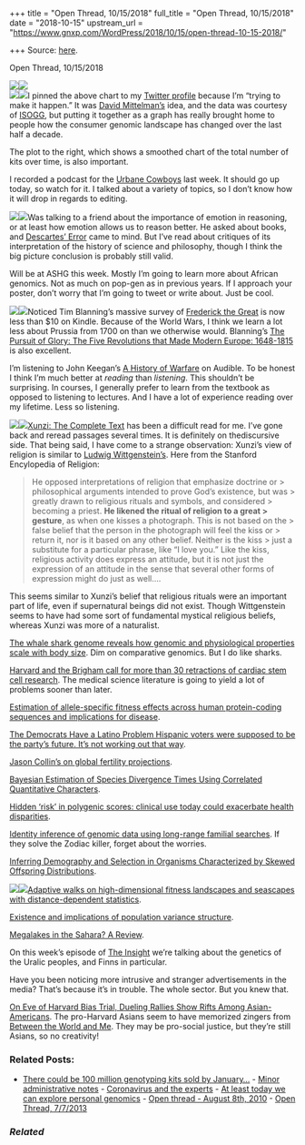 +++
title = "Open Thread, 10/15/2018"
full_title = "Open Thread, 10/15/2018"
date = "2018-10-15"
upstream_url = "https://www.gnxp.com/WordPress/2018/10/15/open-thread-10-15-2018/"

+++
Source: [here](https://www.gnxp.com/WordPress/2018/10/15/open-thread-10-15-2018/).

Open Thread, 10/15/2018

[![](https://i0.wp.com/www.gnxp.com/WordPress/wp-content/uploads/2018/10/dtcstat.jpg?resize=600%2C444&ssl=1)![](https://i0.wp.com/www.gnxp.com/WordPress/wp-content/uploads/2018/10/dtcstat.jpg?resize=600%2C444&ssl=1)](https://genomebiology.biomedcentral.com/articles/10.1186/s13059-018-1506-1)  
[![](https://i0.wp.com/www.gnxp.com/WordPress/wp-content/uploads/2018/10/kitsByYear.png?resize=300%2C187&ssl=1)![](https://i0.wp.com/www.gnxp.com/WordPress/wp-content/uploads/2018/10/kitsByYear.png?resize=300%2C187&ssl=1)](https://i0.wp.com/www.gnxp.com/WordPress/wp-content/uploads/2018/10/kitsByYear.png?ssl=1)I pinned the above chart to my [Twitter profile](https://twitter.com/razibkhan/status/1049806288622891008) because I’m “trying to make it happen.” It was [David Mittelman’s](https://twitter.com/evolvability?lang=en) idea, and the data was courtesy of [ISOGG](https://isogg.org/), but putting it together as a graph has really brought home to people how the consumer genomic landscape has changed over the last half a decade.

The plot to the right, which shows a smoothed chart of the total number of kits over time, is also important.

I recorded a podcast for the [Urbane Cowboys](https://soundcloud.com/urbanecowboys) last week. It should go up today, so watch for it. I talked about a variety of topics, so I don’t know how it will drop in regards to editing.

[![](https://i0.wp.com/www.gnxp.com/WordPress/wp-content/uploads/2018/10/descarteserror.jpeg?resize=185%2C273&ssl=1)![](https://i0.wp.com/www.gnxp.com/WordPress/wp-content/uploads/2018/10/descarteserror.jpeg?resize=185%2C273&ssl=1)](https://www.amazon.com/exec/obidos/ASIN/B00AFY2XVK/geneexpressio-20/ref=as_at/?imprToken=t4Yh7WYa6QyV6PiyE6IX-A&slotNum=0&imprToken=NJaOD2bmoYqi5NcBEEMpXw&slotNum=5&imprToken=LBqcwqdL.mYZVAWbwTU2bg&slotNum=0&imprToken=v.UjElxtJFeoXQWEjr8wTQ&slotNum=32&creativeASIN=0878933085&linkCode=w61&imprToken=QiG2bf7fc5-czG6VLZ9cSg&slotNum=164)Was talking to a friend about the importance of emotion in reasoning, or at least how emotion allows us to reason better. He asked about books, and [Descartes’ Error](https://www.amazon.com/exec/obidos/ASIN/B00AFY2XVK/geneexpressio-20/ref=as_at/?imprToken=t4Yh7WYa6QyV6PiyE6IX-A&slotNum=0&imprToken=NJaOD2bmoYqi5NcBEEMpXw&slotNum=5&imprToken=LBqcwqdL.mYZVAWbwTU2bg&slotNum=0&imprToken=v.UjElxtJFeoXQWEjr8wTQ&slotNum=32&creativeASIN=0878933085&linkCode=w61&imprToken=QiG2bf7fc5-czG6VLZ9cSg&slotNum=164) came to mind. But I’ve read about critiques of its interpretation of the history of science and philosophy, though I think the big picture conclusion is probably still valid.

Will be at ASHG this week. Mostly I’m going to learn more about African genomics. Not as much on pop-gen as in previous years. If I approach your poster, don’t worry that I’m going to tweet or write about. Just be cool.

[![](https://i0.wp.com/www.gnxp.com/WordPress/wp-content/uploads/2018/10/frederickthegreat.jpeg?resize=184%2C274&ssl=1)![](https://i0.wp.com/www.gnxp.com/WordPress/wp-content/uploads/2018/10/frederickthegreat.jpeg?resize=184%2C274&ssl=1)](https://www.amazon.com/exec/obidos/ASIN/B014NZGRW2/geneexpressio-20/ref=as_at/?imprToken=VhBkVTzLtnH7HXSaaRalVg&slotNum=35&creativeASIN=0878933085&linkCode=w61&imprToken=QiG2bf7fc5-czG6VLZ9cSg&slotNum=164)Noticed Tim Blanning’s massive survey of [Frederick the Great](https://www.amazon.com/exec/obidos/ASIN/B014NZGRW2/geneexpressio-20/ref=as_at/?imprToken=VhBkVTzLtnH7HXSaaRalVg&slotNum=35&creativeASIN=0878933085&linkCode=w61&imprToken=QiG2bf7fc5-czG6VLZ9cSg&slotNum=164) is now less than \$10 on Kindle. Because of the World Wars, I think we learn a lot less about Prussia from 1700 on than we otherwise would. Blanning’s [The Pursuit of Glory: The Five Revolutions that Made Modern Europe: 1648-1815](https://www.amazon.com/exec/obidos/ASIN/B000WW0LFA/geneexpressio-20/ref=as_at/?imprToken=VhBkVTzLtnH7HXSaaRalVg&slotNum=35&creativeASIN=0878933085&linkCode=w61&imprToken=QiG2bf7fc5-czG6VLZ9cSg&slotNum=164) is also excellent.

I’m listening to John Keegan’s [A History of Warfare](https://www.amazon.com/exec/obidos/ASIN/B000AWGX5O/geneexpressio-20/ref=as_at/?imprToken=VhBkVTzLtnH7HXSaaRalVg&slotNum=35&creativeASIN=0878933085&linkCode=w61&imprToken=QiG2bf7fc5-czG6VLZ9cSg&slotNum=164) on Audible. To be honest I think I’m much better at *reading* than *listening*. This shouldn’t be surprising. In courses, I generally prefer to learn from the textbook as opposed to listening to lectures. And I have a lot of experience reading over my lifetime. Less so listening.

[![](https://i0.wp.com/www.gnxp.com/WordPress/wp-content/uploads/2017/09/xunzicompletetext.jpeg?resize=182%2C277&ssl=1)![](https://i0.wp.com/www.gnxp.com/WordPress/wp-content/uploads/2017/09/xunzicompletetext.jpeg?resize=182%2C277&ssl=1)](https://www.amazon.com/exec/obidos/ASIN/0878933085/geneexpressio-20/ref=as_at/?imprToken=mdvDPBmx8o1DLGVQgqdT3g&slotNum=35&creativeASIN=0878933085&linkCode=w61&imprToken=QiG2bf7fc5-czG6VLZ9cSg&slotNum=164)[Xunzi: The Complete Text](https://www.amazon.com/exec/obidos/ASIN/0878933085/geneexpressio-20/ref=as_at/?imprToken=mdvDPBmx8o1DLGVQgqdT3g&slotNum=35&creativeASIN=0878933085&linkCode=w61&imprToken=QiG2bf7fc5-czG6VLZ9cSg&slotNum=164) has been a difficult read for me. I’ve gone back and reread passages several times. It is definitely on thediscursive side. That being said, I have come to a strange observation: Xunzi’s view of religion is similar to [Ludwig Wittgenstein’s](https://www.iep.utm.edu/wittgens/#H3). Here from the Stanford Encylopedia of Religion:

> He opposed interpretations of religion that emphasize doctrine or > philosophical arguments intended to prove God’s existence, but was > greatly drawn to religious rituals and symbols, and considered > becoming a priest. **He likened the ritual of religion to a great > gesture**, as when one kisses a photograph. This is not based on the > false belief that the person in the photograph will feel the kiss or > return it, nor is it based on any other belief. Neither is the kiss > just a substitute for a particular phrase, like “I love you.” Like the kiss, religious activity does express an attitude, but it is not just the expression of an attitude in the sense that several other forms of expression might do just as well….

This seems similar to Xunzi’s belief that religious rituals were an important part of life, even if supernatural beings did not exist. Though Wittgenstein seems to have had some sort of fundamental mystical religious beliefs, whereas Xunzi was more of a naturalist.

[The whale shark genome reveals how genomic and physiological properties scale with body size](https://www.biorxiv.org/content/early/2018/10/14/443036). Dim on comparative genomics. But I do like sharks.

[Harvard and the Brigham call for more than 30 retractions of cardiac stem cell research](https://www.statnews.com/2018/10/14/harvard-brigham-retractions-stem-cell/?utm_content=buffer1313b&utm_medium=social&utm_source=twitter&utm_campaign=twitter_organic). The medical science literature is going to yield a lot of problems sooner than later.

[Estimation of allele-specific fitness effects across human protein-coding sequences and implications for disease](https://www.biorxiv.org/content/early/2018/10/13/441337).

[The Democrats Have a Latino Problem Hispanic voters were supposed to be the party’s future. It’s not working out that way](https://slate.com/news-and-politics/2018/10/hispanic-voters-trump-democrats-2018-midterms.html).

[Jason Collin’s on global fertility projections](https://jasoncollins.blog/2018/10/11/an-evolutionary-projection-of-global-fertility-and-population-my-new-paper-with-lionel-page-in-evolution-human-behavior/).

[Bayesian Estimation of Species Divergence Times Using Correlated Quantitative Characters](https://www.biorxiv.org/content/early/2018/10/11/441105).

[Hidden ‘risk’ in polygenic scores: clinical use today could exacerbate health disparities](https://www.biorxiv.org/content/early/2018/10/11/441261).

[Identity inference of genomic data using long-range familial searches](http://science.sciencemag.org/content/early/2018/10/10/science.aau4832). If they solve the Zodiac killer, forget about the worries.

[Inferring Demography and Selection in Organisms Characterized by Skewed Offspring Distributions](https://www.biorxiv.org/content/early/2018/10/11/440404).

[![](https://i0.wp.com/www.gnxp.com/WordPress/wp-content/uploads/2018/10/170x170bb.jpg?resize=170%2C170&ssl=1)![](https://i0.wp.com/www.gnxp.com/WordPress/wp-content/uploads/2018/10/170x170bb.jpg?resize=170%2C170&ssl=1)](http://insitome.libsyn.com/website)[Adaptive walks on high-dimensional fitness landscapes and seascapes with distance-dependent statistics](https://www.biorxiv.org/content/early/2018/10/11/435669).

[Existence and implications of population variance structure](https://www.biorxiv.org/content/early/2018/10/11/439661).

[Megalakes in the Sahara? A Review](https://www.cambridge.org/core/journals/quaternary-research/article/megalakes-in-the-sahara-a-review/7515BC9AAFE40606D3FC30C9D0C7D9D7).

On this week’s episode of [The Insight](https://itunes.apple.com/us/podcast/the-insight/id1324744423?mt=2) we’re talking about the genetics of the Uralic peoples, and Finns in particular.

Have you been noticing more intrusive and stranger advertisements in the media? That’s because it’s in trouble. The whole sector. But you knew that.

[On Eve of Harvard Bias Trial, Dueling Rallies Show Rifts Among Asian-Americans](https://www.nytimes.com/2018/10/14/us/harvard-protest-affirmative-action.html). The pro-Harvard Asians seem to have memorized zingers from [Between the World and Me](https://www.amazon.com/exec/obidos/ASIN/B00SEFAIRI/geneexpressio-20/ref=as_at/?imprToken=QR.2ilYR-VclG5zoQGQVEQ&slotNum=35&creativeASIN=0878933085&linkCode=w61&imprToken=QiG2bf7fc5-czG6VLZ9cSg&slotNum=164). They may be pro-social justice, but they’re still Asians, so no creativity!

### Related Posts:

- [There could be 100 million genotyping kits sold by
  January…](https://www.gnxp.com/WordPress/2018/08/26/there-could-be-100-million-genotyping-kits-sold-by-january-1st-2020/) - [Minor administrative
  notes](https://www.gnxp.com/WordPress/2012/09/17/minor-administrative-notes/) - [Coronavirus and the
  experts](https://www.gnxp.com/WordPress/2020/12/20/coronavirus-and-the-experts/) - [At least today we can explore personal
  genomics](https://www.gnxp.com/WordPress/2018/07/02/at-least-today-we-can-explore-personal-genomics/) - [Open thread - August 8th,
  2010](https://www.gnxp.com/WordPress/2010/08/08/open-thread-2/) - [Open Thread,
  7/7/2013](https://www.gnxp.com/WordPress/2013/07/07/open-thread-772013/)

### *Related*

[](https://www.addtoany.com/add_to/facebook?linkurl=https%3A%2F%2Fwww.gnxp.com%2FWordPress%2F2018%2F10%2F15%2Fopen-thread-10-15-2018%2F&linkname=Open%20Thread%2C%2010%2F15%2F2018 "Facebook")[](https://www.addtoany.com/add_to/twitter?linkurl=https%3A%2F%2Fwww.gnxp.com%2FWordPress%2F2018%2F10%2F15%2Fopen-thread-10-15-2018%2F&linkname=Open%20Thread%2C%2010%2F15%2F2018 "Twitter")[](https://www.addtoany.com/add_to/email?linkurl=https%3A%2F%2Fwww.gnxp.com%2FWordPress%2F2018%2F10%2F15%2Fopen-thread-10-15-2018%2F&linkname=Open%20Thread%2C%2010%2F15%2F2018 "Email")[](https://www.addtoany.com/share)
